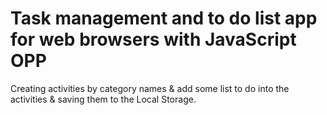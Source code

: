 # Task management and to do list app for web browsers with JavaScript OPP

Creating activities by category names & add some list to do into the activities & saving them to the Local Storage.
